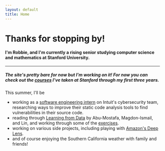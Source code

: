 ```yaml
---
layout: default
title: Home
---
```


<div class="container" >
  <h1 class="display-4">Thanks for stopping by!</h1>
  <h4>I'm Robbie, and I'm currently a rising senior studying computer science and mathematics at Stanford University. </h4>
  <hr class="my-4">
  <h5>The site's pretty bare for now but I'm working on it! For now you can check out the <a href="{{ "/courses" | relative_url }}">courses</a> I've taken at Stanford through my first three years.</h5>

  This summer, I'll be  

  <ul>
  		<li>
  			working as a <a href="{{ "/work-experience#intuit" | relative_url }}">software engineering intern</a> on Intuit's cybersecurity team, researching ways to improve their static code analysis tools to find
  			vulnerabilities in their source code.
  		</li>
  		<li>
  			reading through <a href="http://amlbook.com/" target="_blank">Learning from Data</a> by Abu-Mostafa, Magdon-Ismail, and Lin, and working through some of the <a href="{{ "/books/learning-from-data/chapter1" | relative_url }}">exercises</a>.
  		</li>
  		<li>
  			working on various side projects, including playing with <a href="https://aws.amazon.com/deeplens/" target="_blank">Amazon's Deep Lens</a>.
  		</li>
  		<li>
  			and of course enjoying the Southern California weather with family and friends!
  		</li>
  </ul>

</div>